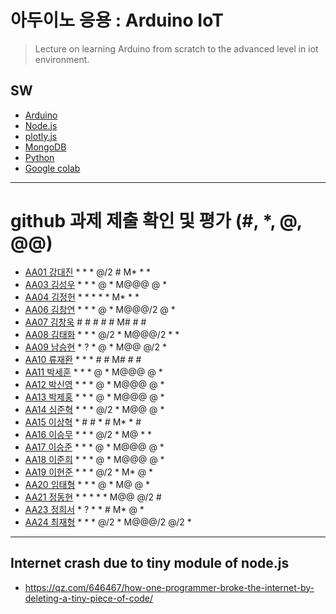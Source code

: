 # 아두이노 응용 : Arduino IoT
> Lecture on learning Arduino from scratch to the advanced level in iot environment.

## SW
- [Arduino](https://www.arduino.cc/)
- [Node.js](https://nodejs.org/ko/)
- [plotly.js](https://plot.ly/)
- [MongoDB](https://www.mongodb.com/download-center#community)
- [Python](https://www.anaconda.com)
- [Google colab](https://colab.research.google.com/)
---

# github 과제 제출 확인 및 평가 (#, *, @, @@)
- [AA01	강대진](https://github.com/ijdaejin/aa01) * * * @/2 # M* * *
- [AA03	김성우](https://github.com/Gukdoli/AA03) * * * @ * M@@@ @ *
- [AA04	김정헌](https://github.com/jhkedwardkim/AA04) * * * * * M* * *
- [AA06	김창연](https://github.com/ckddus/AA06) * * * @ * M@@@/2 @ *
- [AA07	김창욱](https://github.com/HM0007/AA07) # # # # # M# # #
- [AA08	김태화](https://github.com/TAaHwa/AA08) * * * @/2 * M@@@/2 * *
- [AA09 남승현](https://github.com/nam0914/AA09) * ? * @ * M@@ @/2 *
- [AA10	류재환](https://github.com/jaeHwanRy/AA10) * * * # # M# # #
- [AA11	박세훈](https://github.com/uoooyas/AA11) * * * @ * M@@@ @ *
- [AA12	박신영](https://github.com/zachpaul7/AA12) * * * @ * M@@@ @ *
- [AA13 박제홍](https://github.com/qkrwpghd27/AA13) * * * @ * M@@@ @ *
- [AA14	심준혁](https://github.com/dsfaewf/AA14) * * * @/2 * M@@ @ *
- [AA15	이상혁](http://www.github.com/bsang50005/aa15) * # # * # M* * #
- [AA16	이승무](https://github.com/LSeungMOO/AA16) * * * @/2 * M@ * *
- [AA17	이승준](https://github.com/q1w2e3r4god/AA17) * * * @ * M@@@ @ *
- [AA18	이준희](https://github.com/LJunHee/AA18) * * * @ * M@@@ @ *
- [AA19	이현준](https://github.com/junlee00/aa19) * * * @/2 * M* @ *
- [AA20	임태형](https://github.com/vmvvmvvmv/AA20) * * * @ * M@ @ *
- [AA21	정동현](https://github.com/DongHyunYee/AA21) * * * * * M@@ @/2 #
- [AA23	정희서](https://github.com/HiSeoJeong/AA23) * ? * * # M* @ *
- [AA24	최재형](https://github.com/june6297/aa24) * * * @/2 * M@@@/2 @/2 *

---
## Internet crash due to tiny module of node.js
* https://qz.com/646467/how-one-programmer-broke-the-internet-by-deleting-a-tiny-piece-of-code/

